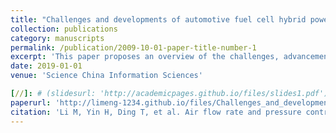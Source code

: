 ```yaml
---
title: "Challenges and developments of automotive fuel cell hybrid power system and control"
collection: publications
category: manuscripts
permalink: /publication/2009-10-01-paper-title-number-1
excerpt: 'This paper proposes an overview of the challenges, advancements, and control strategies for automotive fuel cell hybrid power systems.'
date: 2019-01-01
venue: 'Science China Information Sciences'

[//]: # (slidesurl: 'http://academicpages.github.io/files/slides1.pdf')
paperurl: 'http://limeng-1234.github.io/files/Challenges_and_developments.pdf'
citation: 'Li M, Yin H, Ding T, et al. Air flow rate and pressure control approach for the air supply subsystems in PEMFCs[J]. ISA transactions, 2022, 128: 624-634.'
---
```


